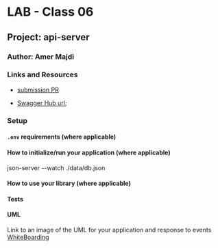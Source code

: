 
# LAB - Class 06

## Project: api-server

### Author: Amer Majdi
### Links and Resources

- [submission PR](http://xyz.com)
<!-- - [ci/cd](http://xyz.com) (GitHub Actions) -->
<!-- - [back-end server url](http://xyz.com) (when applicable) -->
<!-- - [front-end application](http://xyz.com) (when applicable) -->
- [Swagger Hub url](https://app.swaggerhub.com/apis/Amer-bit/api-server2/0.1);

### Setup

#### `.env` requirements (where applicable)

<!-- i.e. -->

<!-- - `PORT` - Port Number -->
<!-- - `MONGODB_URI` - URL to the running mongo instance/db -->

#### How to initialize/run your application (where applicable)

<!-- - e.g. `npm start` -->
json-server --watch ./data/db.json


#### How to use your library (where applicable)

#### Tests

<!-- - How do you run tests? -->
<!-- - Any tests of note? -->
<!-- - Describe any tests that you did not complete, skipped, etc -->

#### UML

Link to an image of the UML for your application and response to events
[WhiteBoarding](https://drive.google.com/file/d/1OkJE876xTQ9BCt3ZcoFT5_x78zAcLQJG/view?usp=sharing)
